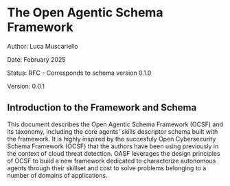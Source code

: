 

# The Open Agentic Schema Framework

Author: Luca Muscariello

Date: February 2025

Status: RFC - Corresponds to schema version 0.1.0

Version: 0.0.1

## Introduction to the Framework and Schema

This document describes the Open Agentic Schema Framework (OCSF) and its
taxonomy, including the core agents' skills descriptor schema built with the
framework. It is highly inspired by the succesfuly Open Cybersecurity Schema Framework (OCSF)
that the authors have been using previously in the context of cloud threat
detection. OASF leverages the design principles of OCSF to build a new
framework dedicated to characterize autonomous agents through their skillset
and cost to solve problems belonging to a number of domains of applications.

